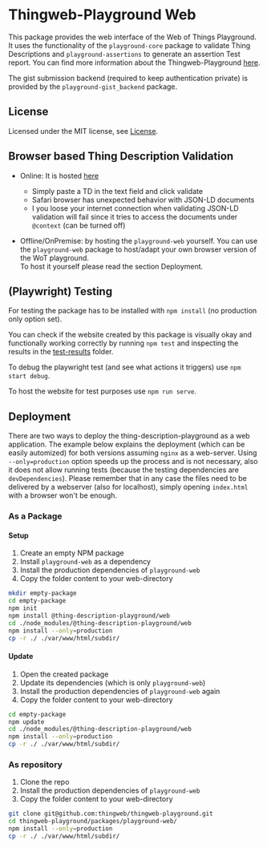 # Thingweb-Playground Web

This package provides the web interface of the Web of Things Playground.
It uses the functionality of the `playground-core` package to validate Thing Descriptions and `playground-assertions` to generate an assertion Test report.
You can find more information about the Thingweb-Playground [here](https://github.com/thingweb/thingweb-playground).

The gist submission backend (required to keep authentication private) is provided by the `playground-gist_backend` package.

## License

Licensed under the MIT license, see [License](./LICENSE.md).

## Browser based Thing Description Validation

* Online: It is hosted [here](http://plugfest.thingweb.io/playground/)
  * Simply paste a TD in the text field and click validate
  * Safari browser has unexpected behavior with JSON-LD documents
  * I you loose your internet connection when validating JSON-LD validation will fail since it tries to access the documents under `@context` (can be turned off)

* Offline/OnPremise: by hosting the `playground-web` yourself. You can use the `playground-web` package to host/adapt your own browser version of the WoT playground.  
  To host it yourself please read the section Deployment.

## (Playwright) Testing

For testing the package has to be installed with `npm install` (no production only option set).

You can check if the website created by this package is visually okay and functionally working correctly by running `npm test` and inspecting the results in the [test-results](./test_results) folder.

To debug the playwright test (and see what actions it triggers) use `npm start debug`.

To host the website for test purposes use `npm run serve`.

## Deployment

There are two ways to deploy the thing-description-playground as a web application. The example below explains the deployment (which can be easily automized) for both versions assuming `nginx` as a web-server. Using `--only=production` option speeds up the process and is not necessary, also it does not allow running tests (because the testing dependencies are `devDependencies`). Please remember that in any case the files need to be delivered by a webserver (also for localhost), simply opening `index.html` with a browser won't be enough.

### As a Package

#### Setup

1. Create an empty NPM package
2. Install `playground-web` as a dependency
3. Install the production dependencies of `playground-web`
4. Copy the folder content to your web-directory

```sh
mkdir empty-package
cd empty-package
npm init
npm install @thing-description-playground/web
cd ./node_modules/@thing-description-playground/web
npm install --only=production
cp -r ./ ./var/www/html/subdir/
```

#### Update

1. Open the created package
2. Update its dependencies (which is only `playground-web`)
3. Install the production dependencies of `playground-web` again
4. Copy the folder content to your web-directory

```sh
cd empty-package
npm update
cd ./node_modules/@thing-description-playground/web
npm install --only=production
cp -r ./ ./var/www/html/subdir/
```

### As repository

1. Clone the repo
2. Install the production dependencies of `playground-web`
3. Copy the folder content to your web-directory

```sh
git clone git@github.com:thingweb/thingweb-playground.git
cd thingweb-playground/packages/playground-web/
npm install --only=production
cp -r ./ ./var/www/html/subdir/
```
